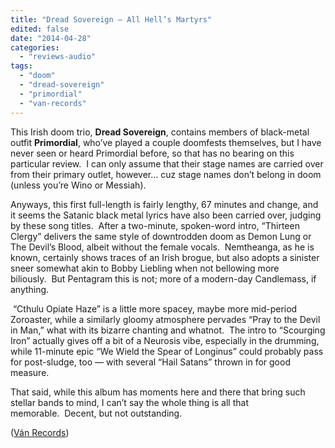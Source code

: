 ```yaml
---
title: "Dread Sovereign – All Hell’s Martyrs"
edited: false
date: "2014-04-28"
categories:
  - "reviews-audio"
tags:
  - "doom"
  - "dread-sovereign"
  - "primordial"
  - "van-records"
---
```


This Irish doom trio, **Dread Sovereign**, contains members of black-metal outfit **Primordial**, who’ve played a couple doomfests themselves, but I have never seen or heard Primordial before, so that has no bearing on this particular review.  I can only assume that their stage names are carried over from their primary outlet, however… cuz stage names don’t belong in doom (unless you’re Wino or Messiah).

Anyways, this first full-length is fairly lengthy, 67 minutes and change, and it seems the Satanic black metal lyrics have also been carried over, judging by these song titles.  After a two-minute, spoken-word intro, “Thirteen Clergy” delivers the same style of downtrodden doom as Demon Lung or The Devil’s Blood, albeit without the female vocals.  Nemtheanga, as he is known, certainly shows traces of an Irish brogue, but also adopts a sinister sneer somewhat akin to Bobby Liebling when not bellowing more biliously.  But Pentagram this is not; more of a modern-day Candlemass, if anything.

 “Cthulu Opiate Haze” is a little more spacey, maybe more mid-period Zoroaster, while a similarly gloomy atmosphere pervades “Pray to the Devil in Man,” what with its bizarre chanting and whatnot.  The intro to “Scourging Iron” actually gives off a bit of a Neurosis vibe, especially in the drumming, while 11-minute epic “We Wield the Spear of Longinus” could probably pass for post-sludge, too — with several “Hail Satans” thrown in for good measure.

That said, while this album has moments here and there that bring such stellar bands to mind, I can’t say the whole thing is all that memorable.  Decent, but not outstanding.

([Ván Records](http://www.van-records.de/))

